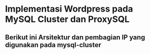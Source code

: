 # Implementasi Wordpress pada MySQL Cluster dan ProxySQL
## Berikut ini Arsitektur dan pembagian IP yang digunakan pada mysql-cluster



  
 
 
  
